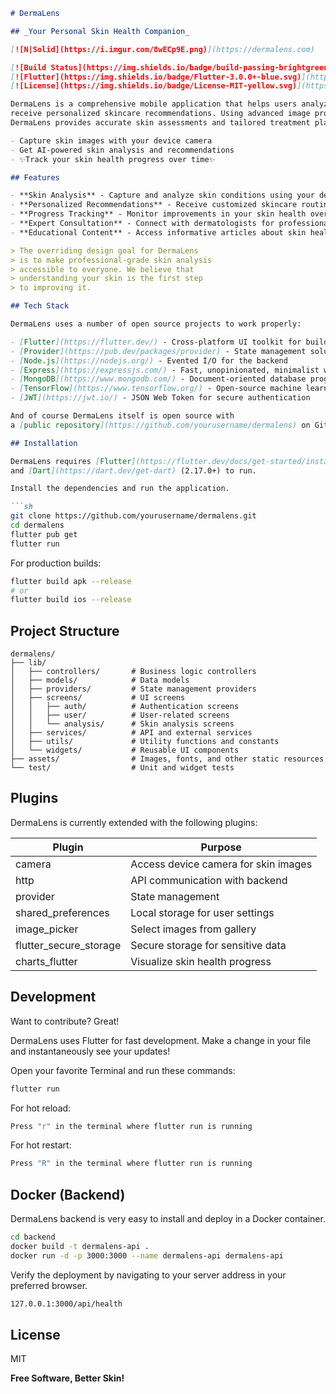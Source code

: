 ```markdown
# DermaLens

## _Your Personal Skin Health Companion_

[![N|Solid](https://i.imgur.com/8wECp9E.png)](https://dermalens.com)

[![Build Status](https://img.shields.io/badge/build-passing-brightgreen)](https://github.com/yourusername/dermalens)
[![Flutter](https://img.shields.io/badge/Flutter-3.0.0+-blue.svg)](https://flutter.dev)
[![License](https://img.shields.io/badge/License-MIT-yellow.svg)](https://opensource.org/licenses/MIT)

DermaLens is a comprehensive mobile application that helps users analyze their skin condition and
receive personalized skincare recommendations. Using advanced image processing and AI technology,
DermaLens provides accurate skin assessments and tailored treatment plans.

- Capture skin images with your device camera
- Get AI-powered skin analysis and recommendations
- ✨Track your skin health progress over time✨

## Features

- **Skin Analysis** - Capture and analyze skin conditions using your device's camera
- **Personalized Recommendations** - Receive customized skincare routines and product suggestions
- **Progress Tracking** - Monitor improvements in your skin health over time
- **Expert Consultation** - Connect with dermatologists for professional advice
- **Educational Content** - Access informative articles about skin health and care

> The overriding design goal for DermaLens
> is to make professional-grade skin analysis
> accessible to everyone. We believe that
> understanding your skin is the first step
> to improving it.

## Tech Stack

DermaLens uses a number of open source projects to work properly:

- [Flutter](https://flutter.dev/) - Cross-platform UI toolkit for building beautiful applications
- [Provider](https://pub.dev/packages/provider) - State management solution for Flutter
- [Node.js](https://nodejs.org/) - Evented I/O for the backend
- [Express](https://expressjs.com/) - Fast, unopinionated, minimalist web framework for Node.js
- [MongoDB](https://www.mongodb.com/) - Document-oriented database program
- [TensorFlow](https://www.tensorflow.org/) - Open-source machine learning framework
- [JWT](https://jwt.io/) - JSON Web Token for secure authentication

And of course DermaLens itself is open source with
a [public repository](https://github.com/yourusername/dermalens) on GitHub.

## Installation

DermaLens requires [Flutter](https://flutter.dev/docs/get-started/install) (3.0.0+)
and [Dart](https://dart.dev/get-dart) (2.17.0+) to run.

Install the dependencies and run the application.

```sh
git clone https://github.com/yourusername/dermalens.git
cd dermalens
flutter pub get
flutter run
```

For production builds:

```sh
flutter build apk --release
# or
flutter build ios --release
```

## Project Structure

```
dermalens/
├── lib/
│   ├── controllers/       # Business logic controllers
│   ├── models/            # Data models
│   ├── providers/         # State management providers
│   ├── screens/           # UI screens
│   │   ├── auth/          # Authentication screens
│   │   ├── user/          # User-related screens
│   │   └── analysis/      # Skin analysis screens
│   ├── services/          # API and external services
│   ├── utils/             # Utility functions and constants
│   └── widgets/           # Reusable UI components
├── assets/                # Images, fonts, and other static resources
└── test/                  # Unit and widget tests
```

## Plugins

DermaLens is currently extended with the following plugins:

| Plugin                 | Purpose                              |
|------------------------|--------------------------------------|
| camera                 | Access device camera for skin images |
| http                   | API communication with backend       |
| provider               | State management                     |
| shared_preferences     | Local storage for user settings      |
| image_picker           | Select images from gallery           |
| flutter_secure_storage | Secure storage for sensitive data    |
| charts_flutter         | Visualize skin health progress       |

## Development

Want to contribute? Great!

DermaLens uses Flutter for fast development.
Make a change in your file and instantaneously see your updates!

Open your favorite Terminal and run these commands:

```sh
flutter run
```

For hot reload:

```sh
Press "r" in the terminal where flutter run is running
```

For hot restart:

```sh
Press "R" in the terminal where flutter run is running
```

## Docker (Backend)

DermaLens backend is very easy to install and deploy in a Docker container.

```sh
cd backend
docker build -t dermalens-api .
docker run -d -p 3000:3000 --name dermalens-api dermalens-api
```

Verify the deployment by navigating to your server address in your preferred browser.

```sh
127.0.0.1:3000/api/health
```

## License

MIT

**Free Software, Better Skin!**

[//]: # (These are reference links used in the body of this note and get stripped out when the markdown processor does its job. There is no need to format nicely because it shouldn't be seen.)

[flutter]: <https://flutter.dev>

[git-repo-url]: <https://github.com/yourusername/dermalens.git>

[node.js]: <http://nodejs.org>

[express]: <http://expressjs.com>

[mongodb]: <https://www.mongodb.com/>

[tensorflow]: <https://www.tensorflow.org/>

```